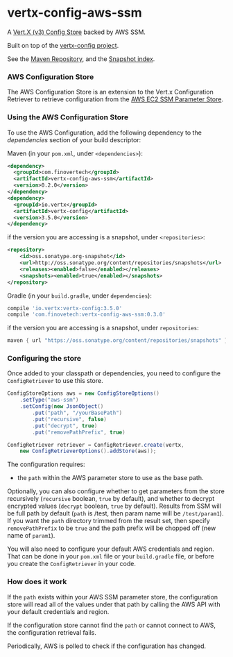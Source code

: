 # vertx-config-aws-ssm
A [Vert.X (v3) Config Store](http://vertx.io/docs/vertx-config/java/) backed by AWS SSM.

Built on top of the [vertx-config project](https://github.com/vert-x3/vertx-config/).

See the [Maven Repository](https://mvnrepository.com/artifact/com.finovertech/vertx-config-aws-ssm), and the [Snapshot index](https://oss.sonatype.org/content/groups/public/com/finovertech/vertx-config-aws-ssm/).

### AWS Configuration Store

The AWS Configuration Store is an extension to the Vert.x Configuration Retriever to retrieve configuration from the [AWS EC2 SSM Parameter Store](https://aws.amazon.com/ec2/systems-manager/parameter-store/).

### Using the AWS Configuration Store

To use the AWS Configuration, add the following dependency to the *dependencies* section of your build descriptor:

Maven (in your `pom.xml`, under `<dependencies>`):
```xml
<dependency>
  <groupId>com.finovertech</groupId>
  <artifactId>vertx-config-aws-ssm</artifactId>
  <version>0.2.0</version>
</dependency>
<dependency>
  <groupId>io.vertx</groupId>
  <artifactId>vertx-config</artifactId>
  <version>3.5.0</version>
</dependency>
```
if the version you are accessing is a snapshot, under `<repositories>`:
```xml
<repository>
    <id>oss.sonatype.org-snapshot</id>
    <url>http://oss.sonatype.org/content/repositories/snapshots</url>
    <releases><enabled>false</enabled></releases>
    <snapshots><enabled>true</enabled></snapshots>
</repository>
```

Gradle (in your `build.gradle`, under `dependencies`):
```groovy
compile 'io.vertx:vertx-config:3.5.0'
compile 'com.finovetech:vertx-config-aws-ssm:0.3.0'
```
if the version you are accessing is a snapshot, under `repositories`:
```groovy
maven { url "https://oss.sonatype.org/content/repositories/snapshots" }
```

### Configuring the store

Once added to your classpath or dependencies, you need to configure the `ConfigRetriever` to use this store.
```java
ConfigStoreOptions aws = new ConfigStoreOptions()
    .setType("aws-ssm")
    .setConfig(new JsonObject()
        .put("path", "/yourBasePath")
        .put("recursive", false)
        .put("decrypt", true)
        .put("removePathPrefix", true)

ConfigRetriever retriever = ConfigRetriever.create(vertx,
    new ConfigRetrieverOptions().addStore(aws));
```
The configuration requires:

* the `path` within the AWS parameter store to use as the base path.

Optionally, you can also configure whether to get parameters from the store recursively (`recursive` boolean, `true` by default), 
and whether to decrypt encrypted values (`decrypt` boolean, `true` by default). Results from SSM will be full path by default
(`path` is /test, then param name will be `/test/param1`). If you want the `path` directory trimmed from the result set, then
specify `removePathPrefix` to be `true` and the path prefix will be chopped off (new name of `param1`).

You will also need to configure your default AWS credentials and region. That can be done in your `pom.xml` file 
or your `build.gradle` file, or before you create the `ConfigRetriever` in your code.

### How does it work

If the `path` exists within your AWS SSM parameter store, the configuration store will read all of the values under that path by calling the AWS API with your default credentials and region.

If the configuration store cannot find the `path` or cannot connect to AWS, the configuration retrieval fails.

Periodically, AWS is polled to check if the configuration has changed.